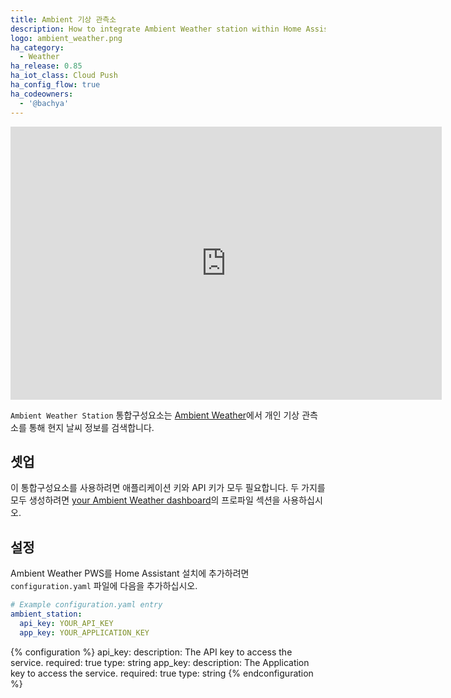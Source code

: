 ```yaml
---
title: Ambient 기상 관측소 
description: How to integrate Ambient Weather station within Home Assistant.
logo: ambient_weather.png
ha_category:
  - Weather
ha_release: 0.85
ha_iot_class: Cloud Push
ha_config_flow: true
ha_codeowners:
  - '@bachya'
---
```


<iframe width="690" height="437" src="https://www.youtube.com/embed/5DA1uzROM9w" frameborder="0" allow="accelerometer; autoplay; encrypted-media; gyroscope; picture-in-picture" allowfullscreen></iframe>

`Ambient Weather Station` 통합구성요소는 [Ambient Weather](https://ambientweather.net)에서 개인 기상 관측소를 통해 현지 날씨 정보를 검색합니다.

## 셋업

이 통합구성요소를 사용하려면 애플리케이션 키와 API 키가 모두 필요합니다. 두 가지를 모두 생성하려면 [your Ambient Weather dashboard](https://dashboard.ambientweather.net)의 프로파일 섹션을 사용하십시오.

## 설정

Ambient Weather PWS를 Home Assistant 설치에 추가하려면 `configuration.yaml` 파일에 다음을 추가하십시오.

```yaml
# Example configuration.yaml entry
ambient_station:
  api_key: YOUR_API_KEY
  app_key: YOUR_APPLICATION_KEY
```

{% configuration %}
api_key:
  description: The API key to access the service.
  required: true
  type: string
app_key:
  description: The Application key to access the service.
  required: true
  type: string
{% endconfiguration %}
